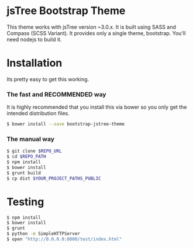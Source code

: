 # jsTree Bootstrap Theme
This theme works with jsTree version ~3.0.x. It is built using SASS and Compass (SCSS Variant). It provides only a single theme, bootstrap. You'll need nodejs to build it.

# Installation
Its pretty easy to get this working.
### The fast and RECOMMENDED way
It is highly recommended that you install this via bower so you only get the intended distribution files.
```sh
$ bower install --save bootstrap-jstree-theme
```

### The manual way
```sh
$ git clone $REPO_URL
$ cd $REPO_PATH
$ npm install
$ bower install
$ grunt build
$ cp dist $YOUR_PROJECT_PATHS_PUBLIC
```


# Testing
```sh
$ npm install
$ bower install
$ grunt
$ python -m SimpleHTTPServer
$ open "http://0.0.0.0:8000/test/index.html"
```
